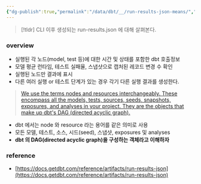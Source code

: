 ```yaml
---
{"dg-publish":true,"permalink":"/data/dbt/__/run-results-json-means/","tags":["dbt"],"noteIcon":""}
---
```



> [!tldr] CLI 이후 생성되는 run-results.json 에 대해 살펴본다.

### overview


- 실행된 각 노드(model, test 등)에 대한 시간 및 상태를 포함한 dbt 호출정보
- 모델 평균 런타임, 테스트 실패율, 스냅샷으로 캡처된 레코드 변경 수 확인
- 실행된 노드만 결과에 표시
- 다른 여러 실행 or 테스트 단계가 있는 경우 각기 다른 실행 결과를 생성한다.

> [We use the terms nodes and resources interchangeably. These encompass all the models, tests, sources, seeds, snapshots, exposures, and analyses in your project. They are the objects that make up dbt's DAG (directed acyclic graph).](https://docs.getdbt.com/reference/node-selection/syntax)
> 

- dbt 에서는 node 와 resource 라는 용어를 같은 의미로 사용
- 모든 모델, 테스트, 소스, 시드(seed), 스냅샷, exposures 및 analyses
- **dbt 의 DAG(directed acyclic graph)을 구성하는 객체라고 이해하자**

### reference


- [https://docs.getdbt.com/reference/artifacts/run-results-json](https://docs.getdbt.com/reference/artifacts/run-results-json)